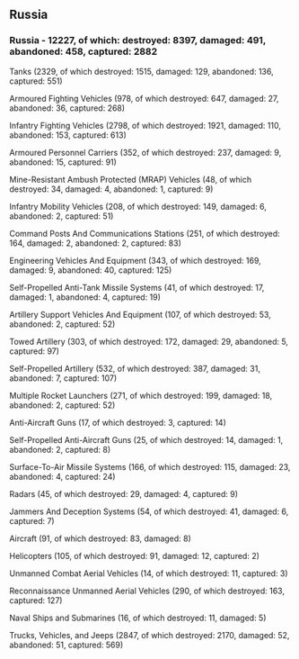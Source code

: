 
 
 ## Russia
 
 ### Russia - 12227, of which: destroyed: 8397, damaged: 491, abandoned: 458, captured: 2882

 

 

 Tanks (2329, of which destroyed: 1515, damaged: 129, abandoned: 136, captured: 551)

 Armoured Fighting Vehicles (978, of which destroyed: 647, damaged: 27, abandoned: 36, captured: 268)

 Infantry Fighting Vehicles (2798, of which destroyed: 1921, damaged: 110, abandoned: 153, captured: 613)

 Armoured Personnel Carriers (352, of which destroyed: 237, damaged: 9, abandoned: 15, captured: 91)

 Mine-Resistant Ambush Protected (MRAP) Vehicles (48, of which destroyed: 34, damaged: 4, abandoned: 1, captured: 9)

 Infantry Mobility Vehicles (208, of which destroyed: 149, damaged: 6, abandoned: 2, captured: 51)

 Command Posts And Communications Stations (251, of which destroyed: 164, damaged: 2, abandoned: 2, captured: 83)

 Engineering Vehicles And Equipment (343, of which destroyed: 169, damaged: 9, abandoned: 40, captured: 125)

 Self-Propelled Anti-Tank Missile Systems (41, of which destroyed: 17, damaged: 1, abandoned: 4, captured: 19)

 Artillery Support Vehicles And Equipment (107, of which destroyed: 53, abandoned: 2, captured: 52)

 Towed Artillery (303, of which destroyed: 172, damaged: 29, abandoned: 5, captured: 97)

 Self-Propelled Artillery (532, of which destroyed: 387, damaged: 31, abandoned: 7, captured: 107)

 Multiple Rocket Launchers (271, of which destroyed: 199, damaged: 18, abandoned: 2, captured: 52)

 Anti-Aircraft Guns (17, of which destroyed: 3, captured: 14)

 Self-Propelled Anti-Aircraft Guns (25, of which destroyed: 14, damaged: 1, abandoned: 2, captured: 8)

 Surface-To-Air Missile Systems (166, of which destroyed: 115, damaged: 23, abandoned: 4, captured: 24)

 Radars (45, of which destroyed: 29, damaged: 4, captured: 9)

 Jammers And Deception Systems (54, of which destroyed: 41, damaged: 6, captured: 7)

 Aircraft (91, of which destroyed: 83, damaged: 8)

 Helicopters (105, of which destroyed: 91, damaged: 12, captured: 2)

 Unmanned Combat Aerial Vehicles (14, of which destroyed: 11, captured: 3)

 Reconnaissance Unmanned Aerial Vehicles (290, of which destroyed: 163, captured: 127)

 Naval Ships and Submarines (16, of which destroyed: 11, damaged: 5)

 Trucks, Vehicles, and Jeeps (2847, of which destroyed: 2170, damaged: 52, abandoned: 51, captured: 569)

